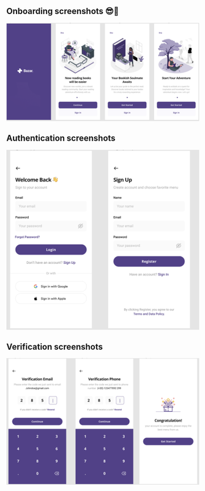 ## Onboarding screenshots 😎📱
![Screenshot](/assets/app-preview-images/preview-app-kit.png)

## Authentication screenshots
![Screenshot](/assets/app-preview-images/auth-screenshot.png)

## Verification screenshots
![Screenshot](/assets/app-preview-images/verification-screenshots.png)